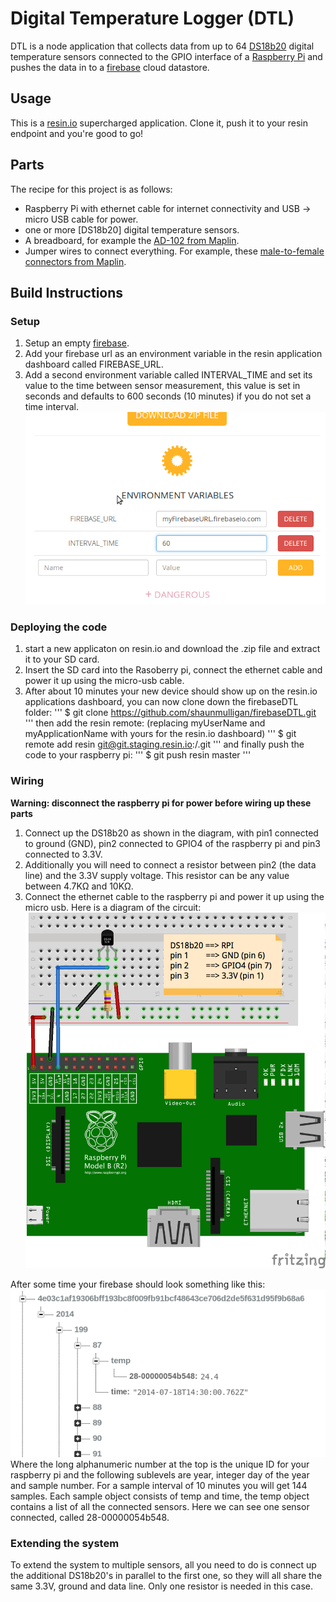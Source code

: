 # Digital Temperature Logger (DTL)

DTL is a node application that collects data from up to 64 [DS18b20][4] digital temperature sensors connected to the GPIO interface of a [Raspberry Pi][1] and pushes the data in to a [firebase][5] cloud datastore.

## Usage

This is a [resin.io](http://resin.io) supercharged application. Clone it, push
it to your resin endpoint and you're good to go!

## Parts

The recipe for this project is as follows:

* Raspberry Pi with ethernet cable for internet connectivity and
  USB -> micro USB cable for power.
* one or more [DS18b20] digital temperature sensors.
* A breadboard, for example the [AD-102 from Maplin][2].
* Jumper wires to connect everything. For example, these
  [male-to-female connectors from Maplin][3].

## Build Instructions

### Setup

1. Setup an empty [firebase][5]. 
1. Add your firebase url as an environment variable in the resin application dashboard called FIREBASE_URL.
1. Add a second environment variable called INTERVAL_TIME and set its value to the time between sensor measurement, this value is set in seconds and defaults to 600 seconds (10 minutes) if you do not set a time interval.
![Environment Variables](/docs/images/env_vars.png)

### Deploying the code

1. start a new applicaton on resin.io and download the .zip file and extract it to your SD card. 
1. Insert the SD card into the Rasoberry pi, connect the ethernet cable and power it up using the micro-usb cable.
1. After about 10 minutes your new device should show up on the resin.io applications dashboard, you can now clone down the firebaseDTL folder:
'''
$ git clone https://github.com/shaunmulligan/firebaseDTL.git
'''
then add the resin remote: (replacing myUserName and myApplicationName with yours for the resin.io dashboard)
'''
$ git remote add resin git@git.staging.resin.io:<myUserName>/<myApplicationName>.git
'''
and finally push the code to your raspberry pi:
'''
$ git push resin master
'''

### Wiring

**Warning: disconnect the raspberry pi for power before wiring up these parts**

1. Connect up the DS18b20 as shown in the diagram, with pin1 connected to ground (GND), pin2 connected to GPIO4 of the raspberry pi and pin3 connected to 3.3V. 
1. Additionally you will need to connect a resistor between pin2 (the data line) and the 3.3V supply voltage. This resistor can be any value between 4.7KΩ and 10KΩ.
1. Connect the ethernet cable to the raspberry pi and power it up using the micro usb.
Here is a diagram of the circuit:
![Circuit diagram](/docs/images/diagram.png)

After some time your firebase should look something like this:
![Data structure](/docs/images/dataStructure.png)
Where the long alphanumeric number at the top is the unique ID for your raspberry pi and the following sublevels are year, integer day of the year and sample number. For a sample interval of 10 minutes you will get 144 samples. Each sample object consists of temp and time, the temp object contains a list of all the connected sensors. Here we can see one sensor connected, called 28-00000054b548.

### Extending the system

To extend the system to multiple sensors, all you need to do is connect up the additional DS18b20's in parallel to the first one, so they will all share the same 3.3V, ground and data line. Only one resistor is needed in this case.

[1]:http://www.raspberrypi.org/
[2]:http://www.maplin.co.uk/p/ad-102-breadboard-ag10l
[3]:http://www.maplin.co.uk/p/raspberry-pi-compatible-jumper-wires-malefemale-n75de
[4]:http://datasheets.maximintegrated.com/en/ds/DS18B20.pdf
[5]:https://www.firebase.com/